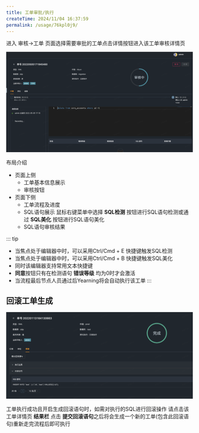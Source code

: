 ```yaml
---
title: 工单审批/执行
createTime: 2024/11/04 16:37:59
permalink: /usage/76kpl0j9/
---
```


进入 审核->工单 页面选择需要审批的工单点击详情按钮进入该工单审核详情页

![](/images/audit01.png)

布局介绍
+ 页面上侧
  + 工单基本信息展示
  + 审核按钮
+ 页面下侧
  + 工单流程及进度
  + SQL语句展示 鼠标右键菜单中选择 **SQL检测** 按钮进行SQL语句检测或通过 **SQL美化** 按钮进行SQL语句美化
  + SQL语句审核结果  

::: tip
+ 当焦点处于编辑器中时，可以采用Ctrl/Cmd + E 快捷键触发SQL检测
+ 当焦点处于编辑器中时，可以采用Ctrl/Cmd + B 快捷键触发SQL美化
+ 同时该编辑器支持常用文本快捷键
+ **同意**按钮只有在检测语句 **错误等级** 均为0时才会激活
+ 当流程最后节点人员通过后Yearning将会自动执行该工单
:::

## 回滚工单生成
![](/images/audit02.png)

工单执行成功且开启生成回滚语句时，如需对执行的SQL进行回滚操作 请点击该工单详情页 **结果栏** 点击 **提交回滚语句**之后将会生成一个新的工单(包含此回滚语句)重新走完流程后即可执行